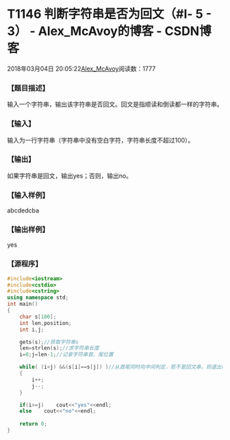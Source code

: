 # T1146	判断字符串是否为回文（#Ⅰ- 5 - 3） - Alex_McAvoy的博客 - CSDN博客





2018年03月04日 20:05:22[Alex_McAvoy](https://me.csdn.net/u011815404)阅读数：1777








### 【题目描述】

输入一个字符串，输出该字符串是否回文。回文是指顺读和倒读都一样的字符串。


### 【输入】

输入为一行字符串（字符串中没有空白字符，字符串长度不超过100）。


### 【输出】

如果字符串是回文，输出yes；否则，输出no。


### 【输入样例】

abcdedcba

### 【输出样例】

yes

### 【源程序】

```cpp
#include<iostream>
#include<cstdio>
#include<cstring>
using namespace std;
int main()
{
	char s[100];
	int len,position;
	int i,j;

	gets(s);//获取字符串s
	len=strlen(s);//求字符串长度
	i=0;j=len-1;//记录字符串首、尾位置

	while( (i<j) &&(s[i]==s[j]) )//从首尾同时向中间判定，若不是回文串，则退出循环
	{
		i++;
		j--;
	}

	if(i>=j)	cout<<"yes"<<endl;
	else	cout<<"no"<<endl;
	
	return 0;
}
```




